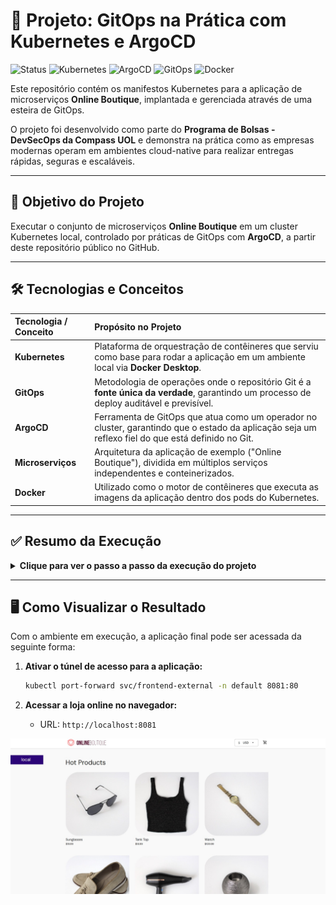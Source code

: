 # 🚀 Projeto: GitOps na Prática com Kubernetes e ArgoCD

![Status](https://img.shields.io/badge/status-concluído-green)
![Kubernetes](https://img.shields.io/badge/Kubernetes-326CE5?logo=kubernetes&logoColor=white)
![ArgoCD](https://img.shields.io/badge/ArgoCD-EF7B4D?logo=argo&logoColor=white)
![GitOps](https://img.shields.io/badge/GitOps-Declarativo-blueviolet)
![Docker](https://img.shields.io/badge/Docker-2496ED?logo=docker&logoColor=white)

Este repositório contém os manifestos Kubernetes para a aplicação de microserviços **Online Boutique**, implantada e gerenciada através de uma esteira de GitOps.

O projeto foi desenvolvido como parte do **Programa de Bolsas - DevSecOps da Compass UOL** e demonstra na prática como as empresas modernas operam em ambientes cloud-native para realizar entregas rápidas, seguras e escaláveis.

---

## 🎯 Objetivo do Projeto

Executar o conjunto de microserviços **Online Boutique** em um cluster Kubernetes local, controlado por práticas de GitOps com **ArgoCD**, a partir deste repositório público no GitHub.

---

## 🛠️ Tecnologias e Conceitos

| Tecnologia / Conceito | Propósito no Projeto |
| :-------------------- | :--------------------------------------------------------------------------------------------------------------------------------------------- |
| **Kubernetes** | Plataforma de orquestração de contêineres que serviu como base para rodar a aplicação em um ambiente local via **Docker Desktop**.                  |
| **GitOps** | Metodologia de operações onde o repositório Git é a **fonte única da verdade**, garantindo um processo de deploy auditável e previsível.        |
| **ArgoCD** | Ferramenta de GitOps que atua como um operador no cluster, garantindo que o estado da aplicação seja um reflexo fiel do que está definido no Git. |
| **Microserviços** | Arquitetura da aplicação de exemplo ("Online Boutique"), dividida em múltiplos serviços independentes e conteinerizados.                       |
| **Docker** | Utilizado como o motor de contêineres que executa as imagens da aplicação dentro dos pods do Kubernetes.                                       |

---

## ✅ Resumo da Execução

<details>
<summary><strong>Clique para ver o passo a passo da execução do projeto</strong></summary>

### 1. Configuração do Ambiente
   - Um cluster Kubernetes foi inicializado localmente utilizando o **Docker Desktop**.
   - O `kubectl` foi configurado para se comunicar com o cluster.

### 2. Criação da Fonte da Verdade
   - Este repositório Git foi criado para hospedar os manifestos da aplicação.
   - O manifesto da aplicação "Online Boutique" foi adicionado à pasta `k8s/`.

### 3. Instalação e Configuração do ArgoCD
   - O ArgoCD foi instalado no cluster através do comando `kubectl apply`.
   - O acesso à sua interface gráfica foi liberado localmente via `port-forward`, disponibilizando a tela de login.

<p align="center">
  <img src="imagens/argocd-login.jpg" alt="Tela de Login do ArgoCD" width="600"/>
</p>

### 4. Deploy Automatizado via GitOps
   - Um "App" foi criado no ArgoCD, conectando este repositório ao cluster local. A imagem abaixo mostra os parâmetros exatos utilizados para esta configuração.

<p align="center">
  <img src="imagens/argocd-app-details.png" alt="Detalhes da Aplicação no ArgoCD" width="700"/>
</p>

   - Ao estabelecer a conexão, o ArgoCD iniciou a sincronização automática, resultando no status `Healthy` e `Synced`, como visto no card da aplicação:

<p align="center">
  <img src="imagens/argocd-app-synced.png" alt="Aplicação Sincronizada no ArgoCD" width="400"/>
</p>

### 5. Escalabilidade (Etapa Opcional)
   - Para demonstrar o poder do GitOps, o `Deployment` do `frontend` foi customizado e escalado para **3 réplicas**.
   - A mudança foi feita no arquivo YAML, enviada ao Git, e o ArgoCD automaticamente ajustou o número de pods no cluster, como pode ser visto na árvore de componentes.

<p align="center">
  <img src="imagens/argocd-replicas-view.png" alt="Réplicas do Frontend no ArgoCD" width="700"/>
</p>

</details>

---

## 🖥️ Como Visualizar o Resultado

Com o ambiente em execução, a aplicação final pode ser acessada da seguinte forma:

1.  **Ativar o túnel de acesso para a aplicação:**
    ```bash
    kubectl port-forward svc/frontend-external -n default 8081:80
    ```

2.  **Acessar a loja online no navegador:**
    - URL: `http://localhost:8081`

<p align="center">
  <img src="imagens/online-boutique-frontend.jpg" alt="Frontend da Loja Online" width="700"/>
</p>